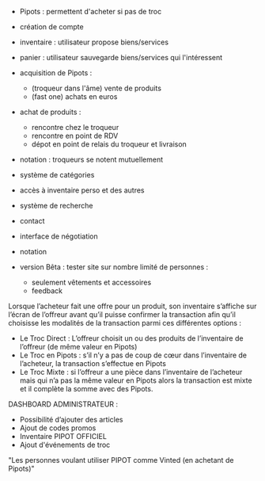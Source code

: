 - Pipots : permettent d'acheter si pas de troc

- création de compte
- inventaire : utilisateur propose biens/services
- panier : utilisateur sauvegarde biens/services qui l'intéressent
- acquisition de Pipots :
  * (troqueur dans l'âme) vente de produits
  * (fast one) achats en euros
- achat de produits :
  * rencontre chez le troqueur
  * rencontre en point de RDV
  * dépot en point de relais du troqueur et livraison
- notation : troqueurs se notent mutuellement

- système de catégories
- accès à inventaire perso et des autres
- système de recherche
- contact
- interface de négotiation
- notation

- version Bêta : tester site sur nombre limité de personnes :
  * seulement vêtements et accessoires
  * feedback

Lorsque l’acheteur fait une offre pour un produit, son inventaire s’affiche sur l’écran de l’offreur avant qu’il puisse confirmer la transaction afin qu’il choisisse les modalités de la transaction parmi ces différentes options :
- Le Troc Direct : L’offreur choisit un ou des produits de l’inventaire de l’offreur (de même valeur en Pipots)
- Le Troc en Pipots : s’il n’y a pas de coup de cœur dans l’inventaire de l’acheteur, la transaction s’effectue en Pipots
- Le Troc Mixte : si l’offreur a une pièce dans l’inventaire de l’acheteur mais qui n’a pas la même valeur en Pipots alors la transaction est mixte et il complète la somme avec des Pipots.

DASHBOARD ADMINISTRATEUR :
- Possibilité d’ajouter des articles
- Ajout de codes promos
- Inventaire PIPOT OFFICIEL
- Ajout d'événements de troc

"Les personnes voulant utiliser PIPOT comme Vinted (en achetant de Pipots)"